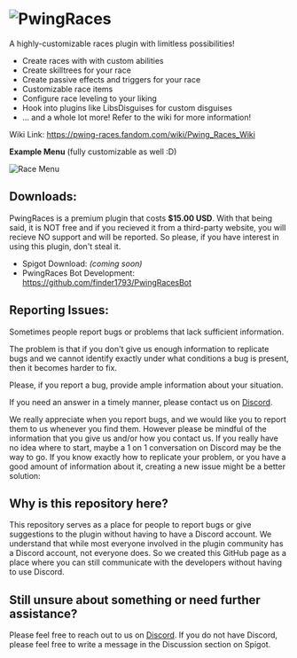 ![PwingRaces](https://vignette.wikia.nocookie.net/pwing-races/images/0/09/Raceslogo.png/revision/latest/scale-to-width-down/603?cb=20190505212522, "PwingRaces")
==========

A highly-customizable races plugin with limitless possibilities!
* Create races with with custom abilities
* Create skilltrees for your race
* Create passive effects and triggers for your race
* Customizable race items
* Configure race leveling to your liking
* Hook into plugins like LibsDisguises for custom disguises
* ... and a whole lot more! Refer to the wiki for more information!

Wiki Link: https://pwing-races.fandom.com/wiki/Pwing_Races_Wiki

**Example Menu** (fully customizable as well :D) 

![Race Menu](https://i.imgur.com/U9Prv3W.png)

Downloads:
---------
PwingRaces is a premium plugin that costs **$15.00 USD**. With that being said, it is NOT free and if you recieved it from a third-party
website, you will recieve NO support and will be reported. So please, if you have interest in using this plugin, don't steal it.

* Spigot Download: *(coming soon)*
* PwingRaces Bot Development: https://github.com/finder1793/PwingRacesBot

Reporting Issues:
---------
Sometimes people report bugs or problems that lack sufficient information.


The problem is that if you don't give us enough information to 
replicate bugs and we cannot identify exactly under what conditions 
a bug is present, then it becomes harder to fix. 


Please, if you report a bug, provide ample information about your situation. 


If you need an answer in a timely manner, please contact us on [Discord](https://discord.gg/jn2GAjz).

We really appreciate when you report bugs, and we would like you to report them to us whenever you find them.
However please be mindful of the information that you give us and/or how you contact us. If you really have no 
idea where to start, maybe a 1 on 1 conversation on Discord may be the way to go. If you know exactly how to replicate your problem, or 
you have a good amount of information about it, creating a new issue might be a better solution:

Why is this repository here?
---------
This repository serves as a place for people to report bugs or give suggestions to the plugin without having to have a Discord account. 
We understand that while most everyone involved in the plugin community has a Discord account, not everyone does. So we created this
GitHub page as a place where you can still communicate with the developers without having to use Discord.

Still unsure about something or need further assistance?
---------
Please feel free to reach out to us on [Discord](https://discord.gg/jn2GAjz). If you do not have Discord, please feel free to write
a message in the Discussion section on Spigot. 
